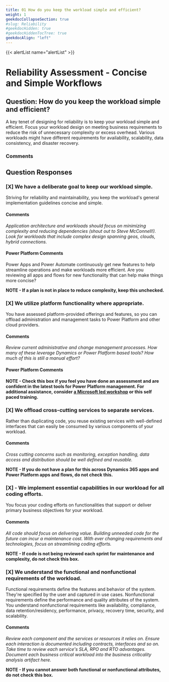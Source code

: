```yaml
---
title: 01 How do you keep the workload simple and efficient?
weight: 1
geekdocCollapseSection: true
#slug: Reliability
#geekdocHidden: true
#geekdocHiddenTocTree: true
geekdocAlign: "left"
---
```

{{< alertList name="alertList" >}}
# Reliability Assessment - Concise and Simple Workflows
## Question: How do you keep the workload simple and efficient?

A key tenet of designing for reliability is to keep your workload simple and efficient. Focus your workload design on meeting business requirements to reduce the risk of unnecessary complexity or excess overhead. Various workloads might have different requirements for availability, scalability, data consistency, and disaster recovery.

### Comments


## Question Responses

### [X] **We have a deliberate goal to keep our workload simple.**
Striving for reliability and maintainability, you keep the workload's general implementation guidelines concise and simple.
#### Comments
*Application architecture and workloads should focus on minimizing complexity and reducing dependencies (shout out to Steve McConnell!). Look for workloads that include complex design spanning geos, clouds, hybrid connections.* 

#### Power Platform Comments
Power Apps and Power Automate continuously get new features to help streamline operations and make workloads more efficient. Are you reviewing all apps and flows for new functionality that can help make things more concise?

**NOTE - If a plan is not in place to reduce complexity, keep this unchecked.**


### [X] **We utilize platform functionality where appropriate.**
You have assessed platform-provided offerings and features, so you can offload administration and management tasks to Power Platform and other cloud providers.
#### Comments
*Review current administrative and change management processes. How many of these leverage Dynamics or Power Platform based tools? How much of this is still a manual effort?* 

#### Power Platform Comments

**NOTE - Check this box if you feel you have done an assessment and are confident in the latest tools for Power Platform management. For additional assistance, consider [a Microsoft led workshop](https://pfedynamics.wordpress.com/wp-content/uploads/2023/09/activatepowerplatformadminenglish.pdf) or this self paced training.**

### [X] **We offload cross-cutting services to separate services.**
Rather than duplicating code, you reuse existing services with well-defined interfaces that can easily be consumed by various components of your workload.
#### Comments
*Cross cutting concerns such as monitoring, exception handling, data access and distribution should be well defined and reusable.*

**NOTE - If you do not have a plan for this across Dynamics 365 apps and Power Platform apps and flows, do not check this.**

### [X] - We implement essential capabilities in our workload for all coding efforts.
You focus your coding efforts on functionalities that support or deliver primary business objectives for your workload.
#### Comments
*All code should focus on delivering value. Building unneeded code for the future can incur a maintenance cost. With ever changing requirements and technologies, focus on streamlining coding efforts.* 

**NOTE - If code is not being reviewed each sprint for maintenance and complexity, do not check this box.**

### [X] **We understand the functional and nonfunctional requirements of the workload.**
Functional requirements define the features and behavior of the system. They're specified by the user and captured in use cases. Nonfunctional requirements define the performance and quality attributes of the system. You understand nonfunctional requirements like availability, compliance, data retention/residency, performance, privacy, recovery time, security, and scalability.
#### Comments
*Review each component and the services or resources it relies on. Ensure each interaction is documented including contracts, interfaces and so on. Take time to review each service's SLA, RPO and RTO advantages. Document each business critical workload into the business criticality analysis artifact here.* 

**NOTE - If you cannot answer both functional or nonfunctional attributes, do not check this box.**
